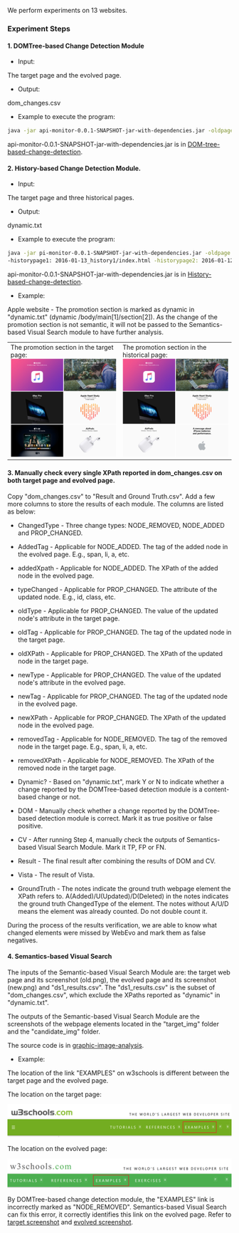 We perform experiments on 13 websites. 
### Experiment Steps

#### 1. DOMTree-based Change Detection Module
+ Input:

The target page and the evolved page.
+ Output:

dom_changes.csv

+ Example to execute the program:

```bash
java -jar api-monitor-0.0.1-SNAPSHOT-jar-with-dependencies.jar -oldpage: w3schools/2016.html -newpage: w3schools/2019.html
```
api-monitor-0.0.1-SNAPSHOT-jar-with-dependencies.jar is in [DOM-tree-based-change-detection](/DOM-tree-based-change-detection).

#### 2. History-based Change Detection Module.
+ Input:

The target page and three historical pages.

+ Output:

dynamic.txt

+ Example to execute the program:

```bash
java -jar pi-monitor-0.0.1-SNAPSHOT-jar-with-dependencies.jar -oldpage: w3schools/2016.html
-historypage1: 2016-01-13_history1/index.html -historypage2: 2016-01-12_history2/index.html -historypage3: 2016-01-11_history3/index.html
```
api-monitor-0.0.1-SNAPSHOT-jar-with-dependencies.jar is in [History-based-change-detection](/History-based-change-detection).

+ Example:

Apple website -  The promotion section is marked as dynamic in "dynamic.txt" (dynamic  /body/main[1]/section[2]). As the change of the promotion section is not semantic, it will not be passed to the Semantics-based Visual Search module to have further analysis.

<table>
  <tr>
    <td>The promotion section in the target page:<br><img src="apple2018.png" width="358"></td>
    <td>The promotion section in the historical page:<br><img src="apple2018history.png" width="358"></td>
  </tr>
</table>

#### 3. Manually check every single XPath reported in dom_changes.csv on both target page and evolved page.
Copy "dom_changes.csv" to "Result and Ground Truth.csv". Add a few more columns to store the results of each module. The columns are listed as below:

+ ChangedType - Three change types: NODE_REMOVED, NODE_ADDED and PROP_CHANGED.

+ AddedTag - Applicable for NODE_ADDED. The tag of the added node in the evolved page. E.g., span, li, a, etc.

+ addedXpath - Applicable for NODE_ADDED. The XPath of the added node in the evolved page.

+ typeChanged - Applicable for PROP_CHANGED. The attribute of the updated node. E.g., id, class, etc.

+ oldType - Applicable for PROP_CHANGED. The value of the updated node's attribute in the target page.

+ oldTag - Applicable for PROP_CHANGED. The tag of the updated node in the target page.

+ oldXPath - Applicable for PROP_CHANGED. The XPath of the updated node in the target page.

+ newType - Applicable for PROP_CHANGED. The value of the updated node's attribute in the evolved page.

+ newTag - Applicable for PROP_CHANGED. The tag of the updated node in the evolved page.

+ newXPath - Applicable for PROP_CHANGED. The XPath of the updated node in the evolved page.

+ removedTag - Applicable for NODE_REMOVED. The tag of the removed node in the target page. E.g., span, li, a, etc.

+ removedXPath - Applicable for NODE_REMOVED. The XPath of the removed node in the target page.

+ Dynamic? - Based on "dynamic.txt", mark Y or N to indicate whether a change reported by the DOMTree-based detection module is a content-based change or not.

+ DOM - Manually check whether a change reported by the DOMTree-based detection module is correct. Mark it as true positive or false positive.

+ CV - After running Step 4, manually check the outputs of Semantics-based Visual Search Module. Mark it TP, FP or FN.

+ Result - The final result after combining the results of DOM and CV.

+ Vista - The result of Vista.

+ GroundTruth - The notes indicate the ground truth webpage element the XPath refers to. A(Added)/U(Updated)/D(Deleted) in the notes indicates the ground truth ChangedType of the element. The notes without A/U/D means the element was already counted. Do not double count it.

During the process of the results verification, we are able to know what changed elements were missed by WebEvo and mark them as false negatives.

#### 4. Semantics-based Visual Search 
The inputs of the Semantic-based Visual Search Module are: the target web page and its screenshot (old.png), the evolved page and its screenshot (new.png) and "ds1_results.csv". The "ds1_results.csv" is the subset of "dom_changes.csv", which exclude the XPaths reported as "dynamic" in "dynamic.txt".

The outputs of the Semantic-based Visual Search Module are the screenshots of the webpage elements located in the "target_img" folder and the "candidate_img" folder. 

The source code is in [graphic-image-analysis](/graphic-image-analysis).

+ Example:

The location of the link "EXAMPLES" on w3schools is different between the target page and the evolved page.

The location on the target page:

<img src="w3schools2016.png">

The location on the evolved page:

<img src="w3schools2019.png">

By DOMTree-based change detection module, the "EXAMPLES" link is incorrectly marked as "NODE_REMOVED". Semantics-based Visual Search can fix this error, it correctly identifies this link on the evolved page. Refer to [target screenshot](w3schools/target_img/target130.png) and [evolved screenshot](w3schools/candidate_img/target130_folder/candidate1.png).


